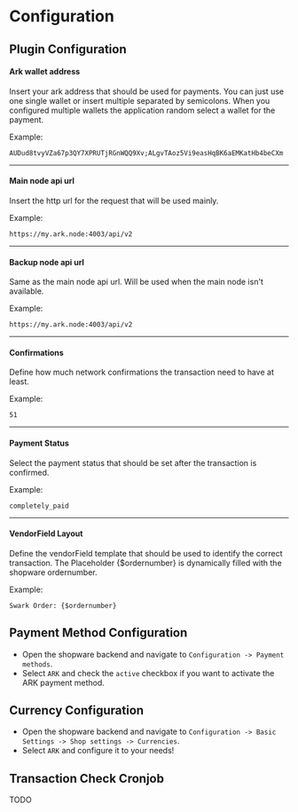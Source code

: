 # Configuration

## Plugin Configuration

#### Ark wallet address 

Insert your ark address that should be used for payments. You can just use one single wallet or insert multiple separated by semicolons. When you configured multiple wallets the application random select a wallet for the payment.
    
Example:

    AUDud8tvyVZa67p3QY7XPRUTjRGnWQQ9Xv;ALgvTAoz5Vi9easHqBK6aEMKatHb4beCXm
    
---
    
#### Main node api url

Insert the http url for the request that will be used mainly.
    
Example:
   
    https://my.ark.node:4003/api/v2
    
---
    
#### Backup node api url

Same as the main node api url. Will be used when the main node isn't available.

Example:
   
    https://my.ark.node:4003/api/v2

---
    
#### Confirmations

Define how much network confirmations the transaction need to have at least.

Example:
   
    51

---
    
#### Payment Status

Select the payment status that should be set after the transaction is confirmed.

Example:
   
    completely_paid

---
    
#### VendorField Layout

Define the vendorField template that should be used to identify the correct transaction. The Placeholder {$ordernumber} is dynamically filled with the shopware ordernumber.
    
Example:
    
    Swark Order: {$ordernumber}

## Payment Method Configuration

* Open the shopware backend and navigate to `Configuration -> Payment methods`.
* Select `ARK` and check the `active` checkbox if you want to activate the ARK payment method.

## Currency Configuration

* Open the shopware backend and navigate to `Configuration -> Basic Settings -> Shop settings -> Currencies`.
* Select `ARK` and configure it to your needs!

## Transaction Check Cronjob

TODO
